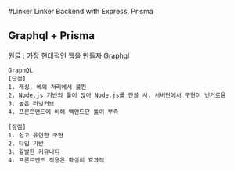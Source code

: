 #Linker 
Linker Backend with Express, Prisma

## Graphql + Prisma
원글 : [가장 현대적인 웹을 만들자 Graphql](https://medium.com/@kiyeopyang/%EA%B0%80%EC%9E%A5-%ED%98%84%EB%8C%80%EC%A0%81%EC%9D%B8-%EC%9B%B9%EC%9D%84-%EB%A7%8C%EB%93%A4%EC%9E%90-3%ED%8E%B8-graphql-cb69ce1a64b5)

    GraphQL  
    [단점]
    1. 캐싱, 예외 처리에서 불편
    2. Node.js 기반의 툴이 많아 Node.js를 안쓸 시, 서버단에서 구현이 번거로움
    3. 높은 러닝커브
    4. 프론트앤드에 비해 백앤드단 툴이 부족

    [장점]
    1. 쉽고 유연한 구현
    2. 타입 기반
    3. 활발한 커뮤니티
    4. 프론트앤드 적용은 확실히 효과적
